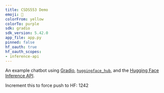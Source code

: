 ```yaml
---
title: CSDS553 Demo
emoji: 💬
colorFrom: yellow
colorTo: purple
sdk: gradio
sdk_version: 5.42.0
app_file: app.py
pinned: false
hf_oauth: true
hf_oauth_scopes:
- inference-api
---
```


An example chatbot using [Gradio](https://gradio.app), [`huggingface_hub`](https://huggingface.co/docs/huggingface_hub/v0.22.2/en/index), and the [Hugging Face Inference API](https://huggingface.co/docs/api-inference/index).

Increment this to force push to HF: 1242



